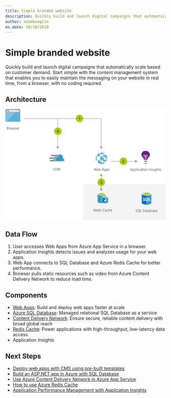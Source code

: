 ```yaml
---
title: Simple branded website 
description: Quickly build and launch digital campaigns that automatically scale based on customer demand.
author: adamboeglin
ms.date: 10/18/2018
---
```

# Simple branded website 
Quickly build and launch digital campaigns that automatically scale based on customer demand. Start simple with the content management system that enables you to easily maintain the messaging on your website in real time, from a browser, with no coding required.

## Architecture
<img src="media/simple-branded-website.svg" alt='architecture diagram' />

## Data Flow
1. User accesses Web Apps from Azure App Service in a browser.
1. Application Insights detects issues and analyzes usage for your web apps.
1. Web App connects to SQL Database and Azure Redis Cache for better performance.
1. Browser pulls static resources such as video from Azure Content Delivery Network to reduce load time.

## Components
* [Web Apps](href="http://azure.microsoft.com/services/app-service/web/): Build and deploy web apps faster at scale
* [Azure SQL Database](href="http://azure.microsoft.com/services/sql-database/): Managed relational SQL Database as a service
* [Content Delivery Network](href="http://azure.microsoft.com/services/cdn/): Ensure secure, reliable content delivery with broad global reach
* [Redis Cache](href="http://azure.microsoft.com/services/cache/): Power applications with high-throughput, low-latency data access
* Application Insights

## Next Steps
* [Deploy web apps with CMS using pre-built templates](href="http://azure.microsoft.com/resources/templates/?term=CMS)
* [Build an ASP.NET app in Azure with SQL Database](https://docs.microsoft.com/azure/app-service/app-service-web-tutorial-dotnet-sqldatabase)
* [Use Azure Content Delivery Network in Azure App Service](https://docs.microsoft.com/azure/cdn/cdn-add-to-web-app)
* [How to use Azure Redis Cache](https://docs.microsoft.com/azure/redis-cache/cache-dotnet-how-to-use-azure-redis-cache)
* [Application Performance Management with Application Insights](https://docs.microsoft.com/azure/application-insights/app-insights-detect-triage-diagnose)